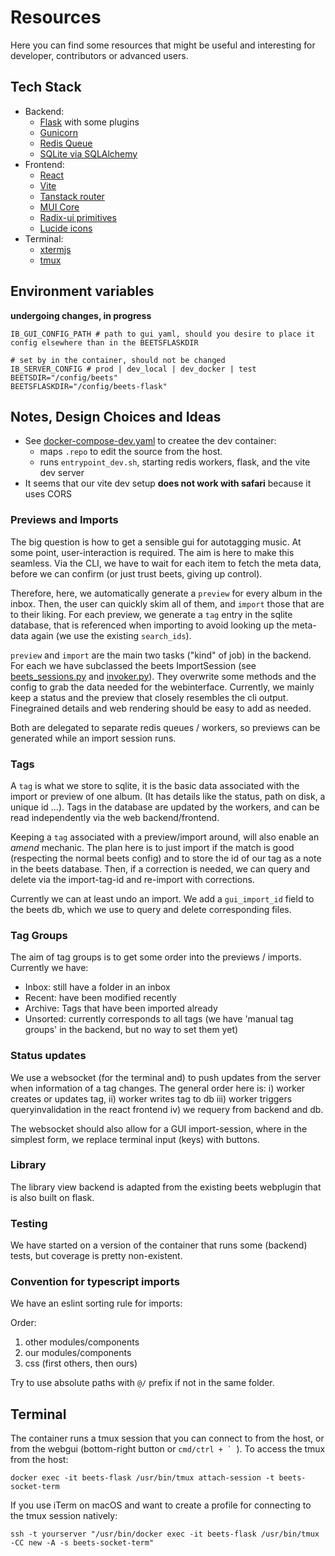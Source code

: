 # Resources

Here you can find some resources that might be useful and interesting for developer, contributors or advanced users.

## Tech Stack

-   Backend:
    -   [Flask](https://flask.palletsprojects.com/en/3.0.x/) with some plugins
    -   [Gunicorn](https://gunicorn.org/)
    -   [Redis Queue](https://python-rq.org/)
    -   [SQLite via SQLAlchemy](https://docs.sqlalchemy.org/en/20/)
-   Frontend:
    -   [React](https://react.dev/)
    -   [Vite](https://vitejs.dev/)
    -   [Tanstack router](https://tanstack.com/router/latest)
    -   [MUI Core](https://mui.com/material-ui/all-components/)
    -   [Radix-ui primitives](https://www.radix-ui.com/primitives/docs/overview/introduction)
    -   [Lucide icons](https://lucide.dev/icons/)
-   Terminal:
    -   [xtermjs](https://xtermjs.org/)
    -   [tmux](https://github.com/tmux/tmux/wiki)

## Environment variables

**undergoing changes, in progress**

```
IB_GUI_CONFIG_PATH # path to gui yaml, should you desire to place it config elsewhere than in the BEETSFLASKDIR

# set by in the container, should not be changed
IB_SERVER_CONFIG # prod | dev_local | dev_docker | test
BEETSDIR="/config/beets"
BEETSFLASKDIR="/config/beets-flask"
```

## Notes, Design Choices and Ideas

-   See [docker-compose-dev.yaml](/docker-compose-dev.yaml) to createe the dev container:
    -   maps `.repo` to edit the source from the host.
    -   runs `entrypoint_dev.sh`, starting redis workers, flask, and the vite dev server
-   It seems that our vite dev setup **does not work with safari** because it uses CORS

### Previews and Imports

The big question is how to get a sensible gui for autotagging music. At some point, user-interaction is required. The aim is here to make this seamless. Via the CLI, we have to wait for each item to fetch the meta data, before we can confirm (or just trust beets, giving up control).

Therefore, here, we automatically generate a `preview` for every album in the inbox. Then, the user can quickly skim all of them, and `import` those that are to their liking. For each preview, we generate a `tag` entry in the sqlite database, that is referenced when importing to avoid looking up the meta-data again (we use the existing `search_ids`).

`preview` and `import` are the main two tasks ("kind" of job) in the backend.
For each we have subclassed the beets ImportSession (see [beets_sessions.py](/backend/beets_flask/beets_sessions.py) and [invoker.py](/backend/beets_flask/invoker.py)). They overwrite some methods and the config to grab the data needed for the webinterface. Currently, we mainly keep a status and the preview that closely resembles the cli output. Finegrained details and web rendering should be easy to add as needed.

Both are delegated to separate redis queues / workers, so previews can be generated while an import session runs.

### Tags

A `tag` is what we store to sqlite, it is the basic data associated with the import or preview of one album. (It has details like the status, path on disk, a unique id ...).
Tags in the database are updated by the workers, and can be read independently via the web backend/frontend.

Keeping a `tag` associated with a preview/import around, will also enable an _amend_ mechanic. The plan here is to just import if the match is good (respecting the normal beets config) and to store the id of our tag as a note in the beets database. Then, if a correction is needed, we can query and delete via the import-tag-id and re-import with corrections.

Currently we can at least undo an import. We add a `gui_import_id` field to the beets db, which we use to query and delete corresponding files.

### Tag Groups

The aim of tag groups is to get some order into the previews / imports. Currently we have:

-   Inbox: still have a folder in an inbox
-   Recent: have been modified recently
-   Archive: Tags that have been imported already
-   Unsorted: currently corresponds to all tags (we have 'manual tag groups' in the backend, but no way to set them yet)

### Status updates

We use a websocket (for the terminal and) to push updates from the server when information of a tag changes. The general order here is: i) worker creates or updates tag, ii) worker writes tag to db iii) worker triggers queryinvalidation in the react frontend iv) we requery from backend and db.

The websocket should also allow for a GUI import-session, where in the simplest form, we replace terminal input (keys) with buttons.

### Library

The library view backend is adapted from the existing beets webplugin that is also built on flask.

### Testing

We have started on a version of the container that runs some (backend) tests, but coverage is pretty non-existent.

### Convention for typescript imports

We have an eslint sorting rule for imports:

Order:

1. other modules/components
2. our modules/components
3. css (first others, then ours)

Try to use absolute paths with `@/` prefix if not in the same folder.

## Terminal

The container runs a tmux session that you can connect to from the host, or from the webgui (bottom-right button or `` cmd/ctrl + `  ``).
To access the tmux from the host:

```
docker exec -it beets-flask /usr/bin/tmux attach-session -t beets-socket-term
```

If you use iTerm on macOS and want to create a profile for connecting to the tmux session natively:

```
ssh -t yourserver "/usr/bin/docker exec -it beets-flask /usr/bin/tmux -CC new -A -s beets-socket-term"
```
